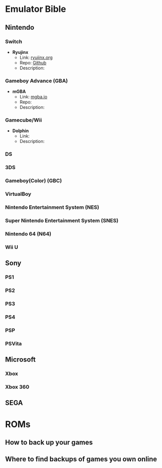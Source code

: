 # Emulator Bible

## Nintendo

### Switch
- **Ryujinx**
  - Link: [ryujinx.org](https://ryujinx.org/)
  - Repo: [Github]()
  - Description: 

### Gameboy Advance (GBA)
- **mGBA**
  - Link: [mgba.io](https://mgba.io/)
  - Repo:  
  - Description: 


### Gamecube/Wii
- **Dolphin**
  - Link:
  - Description: 

### DS

### 3DS

### Gameboy(Color) (GBC)
 
### VirtualBoy

### Nintendo Entertainment System (NES)

### Super Nintendo Entertainment System (SNES)

### Nintendo 64 (N64)

### Wii U

## Sony

### PS1

### PS2

### PS3

### PS4

### PSP

### PSVita

## Microsoft

### Xbox

### Xbox 360

## SEGA

# ROMs

## How to back up your games

## Where to find backups of games you own online

